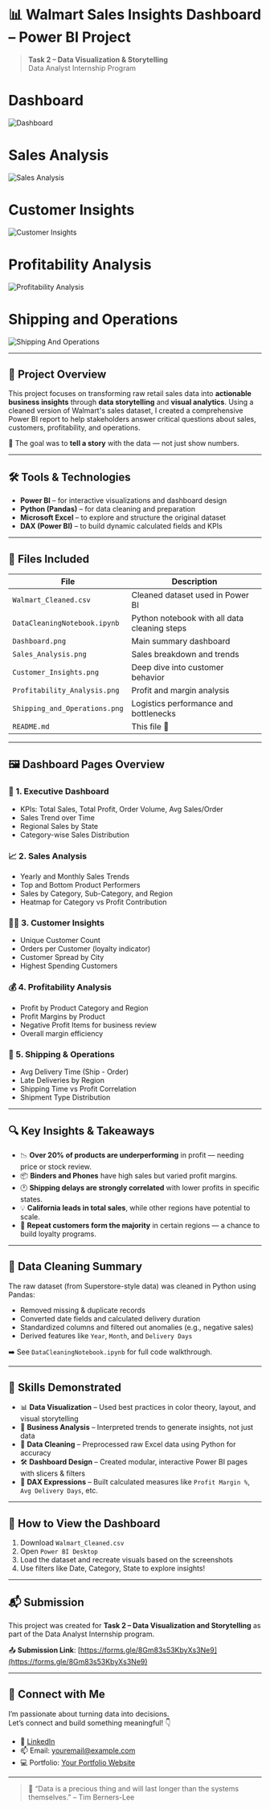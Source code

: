 # 📊 Walmart Sales Insights Dashboard – Power BI Project

> **Task 2 – Data Visualization & Storytelling**  
> Data Analyst Internship Program

# Dashboard
![Dashboard](https://github.com/xpatilakshay/walmart-sales-insights-powerbi/blob/a6e6b1e72a9abb66eb37b411b61d845c92075023/Walmart_Sales_Task-2/Project%20Screenshots/Dashboard.png)

# Sales Analysis
![Sales Analysis](https://github.com/xpatilakshay/walmart-sales-insights-powerbi/blob/35b6a86a74259ad0ae30f9a96e79b9bd28a5fc04/Walmart_Sales_Task-2/Project%20Screenshots/sales_analysis.png)

# Customer Insights
![Customer Insights](https://github.com/xpatilakshay/walmart-sales-insights-powerbi/blob/35b6a86a74259ad0ae30f9a96e79b9bd28a5fc04/Walmart_Sales_Task-2/Project%20Screenshots/Customer_Insights.png)

# Profitability Analysis
![Profitability Analysis](https://github.com/xpatilakshay/walmart-sales-insights-powerbi/blob/35b6a86a74259ad0ae30f9a96e79b9bd28a5fc04/Walmart_Sales_Task-2/Project%20Screenshots/profitability_analysis.png)

# Shipping and Operations
![Shipping And Operations](https://github.com/xpatilakshay/walmart-sales-insights-powerbi/blob/35b6a86a74259ad0ae30f9a96e79b9bd28a5fc04/Walmart_Sales_Task-2/Project%20Screenshots/Shipping%20and%20operations.png)

---

## 🧠 Project Overview

This project focuses on transforming raw retail sales data into **actionable business insights** through **data storytelling** and **visual analytics**. Using a cleaned version of Walmart's sales dataset, I created a comprehensive Power BI report to help stakeholders answer critical questions about sales, customers, profitability, and operations.

🎯 The goal was to **tell a story** with the data — not just show numbers.

---

## 🛠 Tools & Technologies

- **Power BI** – for interactive visualizations and dashboard design
- **Python (Pandas)** – for data cleaning and preparation
- **Microsoft Excel** – to explore and structure the original dataset
- **DAX (Power BI)** – to build dynamic calculated fields and KPIs

---

## 📁 Files Included

| File | Description |
|------|-------------|
| `Walmart_Cleaned.csv` | Cleaned dataset used in Power BI |
| `DataCleaningNotebook.ipynb` | Python notebook with all data cleaning steps |
| `Dashboard.png` | Main summary dashboard |
| `Sales_Analysis.png` | Sales breakdown and trends |
| `Customer_Insights.png` | Deep dive into customer behavior |
| `Profitability_Analysis.png` | Profit and margin analysis |
| `Shipping_and_Operations.png` | Logistics performance and bottlenecks |
| `README.md` | This file 🎯 |

---

## 🖼 Dashboard Pages Overview

### 📍 1. Executive Dashboard
- KPIs: Total Sales, Total Profit, Order Volume, Avg Sales/Order
- Sales Trend over Time
- Regional Sales by State
- Category-wise Sales Distribution

### 📈 2. Sales Analysis
- Yearly and Monthly Sales Trends
- Top and Bottom Product Performers
- Sales by Category, Sub-Category, and Region
- Heatmap for Category vs Profit Contribution

### 🧍‍♂️ 3. Customer Insights
- Unique Customer Count
- Orders per Customer (loyalty indicator)
- Customer Spread by City
- Highest Spending Customers

### 💰 4. Profitability Analysis
- Profit by Product Category and Region
- Profit Margins by Product
- Negative Profit Items for business review
- Overall margin efficiency

### 🚚 5. Shipping & Operations
- Avg Delivery Time (Ship - Order)
- Late Deliveries by Region
- Shipping Time vs Profit Correlation
- Shipment Type Distribution

---

## 🔍 Key Insights & Takeaways

- 📉 **Over 20% of products are underperforming** in profit — needing price or stock review.
- 📦 **Binders and Phones** have high sales but varied profit margins.
- 🕐 **Shipping delays are strongly correlated** with lower profits in specific states.
- 💡 **California leads in total sales**, while other regions have potential to scale.
- 👥 **Repeat customers form the majority** in certain regions — a chance to build loyalty programs.

---

## 🧼 Data Cleaning Summary

The raw dataset (from Superstore-style data) was cleaned in Python using Pandas:
- Removed missing & duplicate records
- Converted date fields and calculated delivery duration
- Standardized columns and filtered out anomalies (e.g., negative sales)
- Derived features like `Year`, `Month`, and `Delivery Days`

➡️ See `DataCleaningNotebook.ipynb` for full code walkthrough.

---

## 🎯 Skills Demonstrated

- 📊 **Data Visualization** – Used best practices in color theory, layout, and visual storytelling
- 🧠 **Business Analysis** – Interpreted trends to generate insights, not just data
- 🧹 **Data Cleaning** – Preprocessed raw Excel data using Python for accuracy
- 🛠 **Dashboard Design** – Created modular, interactive Power BI pages with slicers & filters
- 🧾 **DAX Expressions** – Built calculated measures like `Profit Margin %`, `Avg Delivery Days`, etc.

---

## 🚀 How to View the Dashboard

1. Download `Walmart_Cleaned.csv`
2. Open `Power BI Desktop`
3. Load the dataset and recreate visuals based on the screenshots
4. Use filters like Date, Category, State to explore insights!

---

## 📬 Submission

This project was created for **Task 2 – Data Visualization and Storytelling** as part of the Data Analyst Internship program.

📤 **Submission Link**: [https://forms.gle/8Gm83s53KbyXs3Ne9](https://forms.gle/8Gm83s53KbyXs3Ne9)

---

## 📎 Connect with Me

I’m passionate about turning data into decisions.  
Let’s connect and build something meaningful! 👇

- 💼 [LinkedIn](https://linkedin.com/in/yourprofile)
- 📫 Email: youremail@example.com
- 💻 Portfolio: [Your Portfolio Website](https://yourwebsite.com)

---

> 💬 “Data is a precious thing and will last longer than the systems themselves.” – Tim Berners-Lee

